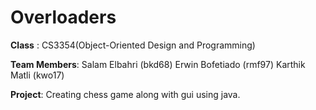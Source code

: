 # Overloaders
**Class** : CS3354(Object-Oriented Design and Programming)

**Team Members**:
  Salam Elbahri (bkd68)
  Erwin  Bofetiado (rmf97)
  Karthik Matli (kwo17)
  
**Project**:
  Creating chess game along with gui using java.
